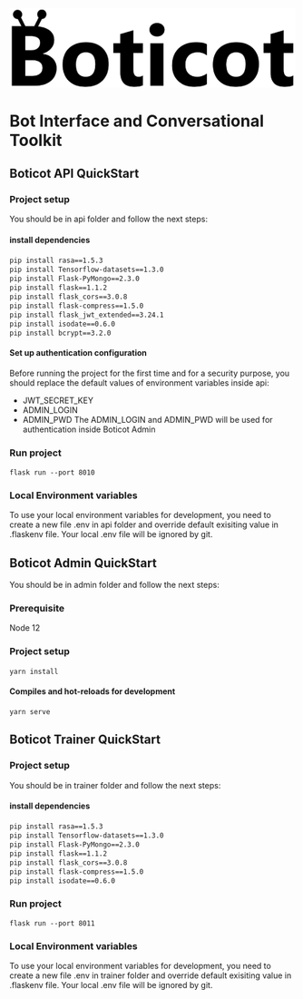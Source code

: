 <img alt="Boticot" src="https://github.com/Boticot/boticot/blob/master/admin/src/assets/boticot.png"><br>

# Bot Interface and Conversational Toolkit

## Boticot API QuickStart

### Project setup

You should be in api folder and follow the next steps:

#### install dependencies
```
pip install rasa==1.5.3
pip install Tensorflow-datasets==1.3.0
pip install Flask-PyMongo==2.3.0
pip install flask==1.1.2
pip install flask_cors==3.0.8
pip install flask-compress==1.5.0
pip install flask_jwt_extended==3.24.1
pip install isodate==0.6.0
pip install bcrypt==3.2.0
```

#### Set up authentication configuration
Before running the project for the first time and for a security purpose, you should replace the default values of environment variables inside api:
* JWT_SECRET_KEY
* ADMIN_LOGIN
* ADMIN_PWD
The ADMIN_LOGIN and ADMIN_PWD will be used for authentication inside Boticot Admin

### Run project
```
flask run --port 8010
```

### Local Environment variables
To use your local environment variables for development, you need to create a new file .env in api folder and override default exisiting value in .flaskenv file.
Your local .env file will be ignored by git.


## Boticot Admin QuickStart

You should be in admin folder and follow the next steps:

### Prerequisite
Node 12

### Project setup
```
yarn install
```

#### Compiles and hot-reloads for development
```
yarn serve
```

## Boticot Trainer QuickStart

### Project setup

You should be in trainer folder and follow the next steps:

#### install dependencies
```
pip install rasa==1.5.3
pip install Tensorflow-datasets==1.3.0
pip install Flask-PyMongo==2.3.0
pip install flask==1.1.2
pip install flask_cors==3.0.8
pip install flask-compress==1.5.0
pip install isodate==0.6.0
```

### Run project
```
flask run --port 8011
```

### Local Environment variables
To use your local environment variables for development, you need to create a new file .env in trainer folder and override default exisiting value in .flaskenv file.
Your local .env file will be ignored by git.
